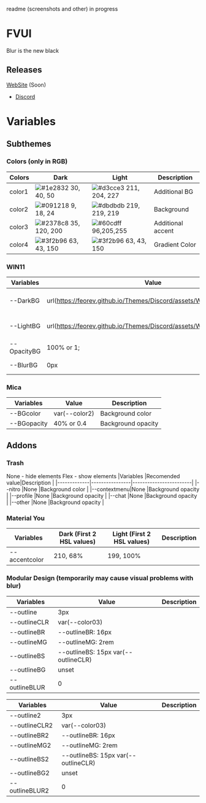 readme (screenshots and other) in progress


# FVUI

Blur is the new black


## Releases
   [WebSite](https://feorev.github.io/) (Soon)
 - [Discord](https://betterdiscord.app/theme/FVUI)

# Variables

## Subthemes 

### Colors (only in RGB)
|Colors     |Dark       |Light      |Description|
|-----------|-----------|-----------|-----------|
| color1    | ![#1e2832](https://via.placeholder.com/10/1e2832?text=+) 30, 40, 50 | ![#d3cce3](https://via.placeholder.com/10/d3cce3?text=+)  211, 204, 227 |Additional BG|
| color2    | ![#091218](https://via.placeholder.com/10/091218?text=+) 9, 18, 24 | ![#dbdbdb](https://via.placeholder.com/10/dbdbdb?text=+) 219, 219, 219 |Background|
| color3    | ![#2378c8](https://via.placeholder.com/10/2378c8?text=+) 35, 120, 200 | ![#60cdff](https://via.placeholder.com/10/60cdff?text=+) 96,205,255 |Additional accent|
| color4    | ![#3f2b96](https://via.placeholder.com/10/3f2b96?text=+) 63, 43, 150 | ![#3f2b96](https://via.placeholder.com/10/3f2b96?text=+) 63, 43, 150 |Gradient Color|

### WIN11

|Variables  |Value                                                                     |Description             |
|-----------|--------------------------------------------------------------------------|------------------------|
|--DarkBG   |url(https://feorev.github.io/Themes/Discord/assets/Wallpapers/dark.avif); |Link to background image|
|--LightBG  |url(https://feorev.github.io/Themes/Discord/assets/Wallpapers/light.avif);|Link to background image|
|--OpacityBG|100% or 1;                                                                |Background opacity      |
|--BlurBG   |0px                                                                       |Background blur         |

### Mica

|Variables  |Value        |Description             |
|-----------|-------------|------------------------|
|--BGcolor  |var(--color2)|Background color        |
|--BGopacity|40% or 0.4   |Background opacity      |

## Addons

### Trash

None - hide elements
Flex - show elements
|Variables    |Recomended value|Description             |
|-------------|----------------|------------------------|
|--nitro      |None            |Background color        |
|--contextmenu|None            |Background opacity      |
|--profile    |None            |Background opacity      |
|--chat       |None            |Background opacity      |
|--other      |None            |Background opacity      |

### Material You
|Variables     |Dark (First 2 HSL values)|Light (First 2 HSL values)|Description|
|--------------|-------------------------|--------------------------|-----------|
|--accentcolor |210, 68%                 |199, 100%                 |           |

### Modular Design (temporarily may cause visual problems with blur)

|Variables     |Value                              |Description             |
|--------------|-----------------------------------|------------------------|
|--outline     |3px                                ||
|--outlineCLR  |var(--color03)                     ||
|--outlineBR   |--outlineBR: 16px                  ||
|--outlineMG   |--outlineMG: 2rem                  ||
|--outlineBS   |--outlineBS: 15px var(--outlineCLR)||
|--outlineBG   |unset                              ||
|--outlineBLUR |0                                  ||

|Variables     |Value                              |Description             |
|--------------|-----------------------------------|------------------------|
|--outline2    |3px                                ||
|--outlineCLR2 |var(--color03)                     ||
|--outlineBR2  |--outlineBR: 16px                  ||
|--outlineMG2  |--outlineMG: 2rem                  ||
|--outlineBS2  |--outlineBS: 15px var(--outlineCLR)||
|--outlineBG2  |unset                              ||
|--outlineBLUR2|0                                  ||
